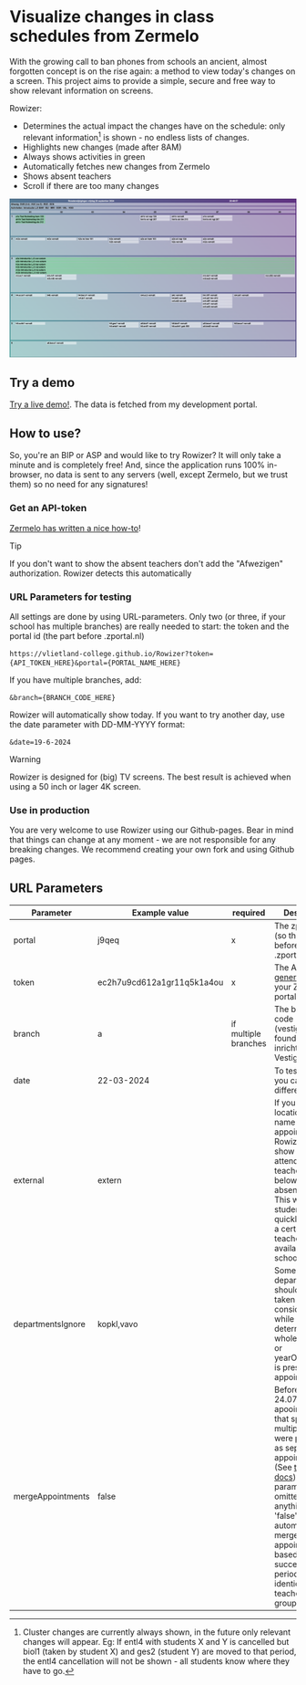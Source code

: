 # Visualize changes in class schedules from Zermelo

With the growing call to ban phones from schools an ancient, almost forgotten concept is on the rise again: a method 
to view today's changes on a screen. This project aims to provide a simple, secure and free way to show relevant 
information on screens. 

Rowizer: 
- Determines the actual impact the changes have on the schedule: only relevant information[^1] is shown - no endless lists of changes. 
- Highlights new changes (made after 8AM)
- Always shows activities in green 
- Automatically fetches new changes from Zermelo
- Shows absent teachers 
- Scroll if there are too many changes



[^1]:  Cluster changes are currently always shown, in the future only relevant changes will appear. Eg: If entl4 with students X and Y is cancelled but biol1 (taken by student X) and ges2 (student Y) are moved to that period, the entl4 cancellation will not be shown - all students know where they have to go.

![Screenshot of a live Rowizer example](/assets/img/example.png)

## Try a demo
[Try a live demo!](https://vlietland-college.github.io/Rowizer?token=ec2h7u9cd612a1gr11q5k1a4ou&portal=j9qeq&date=19-6-2024&branch=a). The data is fetched from my development portal. 

## How to use?
So, you're an BIP or ASP and would like to try Rowizer? It will only take a minute and is completely free! And, since the application runs 100% in-browser, no data is sent to any servers (well, except Zermelo, but we trust them) so no need for any signatures!

### Get an API-token
[Zermelo has written a nice how-to](https://support.zermelo.nl/guides/applicatiebeheerder/koppelingen/overige-koppelingen-2/koppeling-met-overige-externe-partijen#stap_1_gebruiker_toevoegen)! 
> [!TIP]
> If you don't want to show the absent teachers don't add the "Afwezigen" authorization. Rowizer detects this automatically

### URL Parameters for testing
All settings are done by using URL-parameters. Only two (or three, if your school has multiple branches) are really needed to start: the token and the portal id (the part before .zportal.nl)
```
https://vlietland-college.github.io/Rowizer?token={API_TOKEN_HERE}&portal={PORTAL_NAME_HERE}
```
If you have multiple branches, add:
```
&branch={BRANCH_CODE_HERE}
```
Rowizer will automatically show today. If you want to try another day, use the date parameter with DD-MM-YYYY format:
```
&date=19-6-2024
```

> [!WARNING]
> Rowizer is designed for (big) TV screens. The best result is achieved when using a 50 inch or lager 4K screen. 

### Use in production
You are very welcome to use Rowizer using our Github-pages. Bear in mind that things can change at any moment - we are not responsible for any breaking changes. We recommend creating your own fork and using Github pages. 


## URL Parameters
|Parameter| Example value              | required           | Description                                                                                                                                                                                                                                                                                                                                                                                |
|------|----------------------------|--------------------|--------------------------------------------------------------------------------------------------------------------------------------------------------------------------------------------------------------------------------------------------------------------------------------------------------------------------------------------------------------------------------------------|
|portal| j9qeq                      | x                  | The zportal ID (so the part before .zportal.nl                                                                                                                                                                                                                                                                                                                                             |
|token| ec2h7u9cd612a1gr11q5k1a4ou | x                  | The API-token [generated](https://support.zermelo.nl/guides/applicatiebeheerder/koppelingen/overige-koppelingen-2/koppeling-met-overige-externe-partijen) in your Zermelo portal                                                                                                                                                                                                           |
|branch| a                          | if multiple branches | The branch code (vestigingscode) found in Portal inrichting -> Vestigingen                                                                                                                                                                                                                                                                                                                 |
|date| 22-03-2024                 | | To test Rowizer you can use a different date                                                                                                                                                                                                                                                                                                                                               |
|external| extern                     | | If you the location with this name to an appointment, Rowizer will show the attending teachers just below the absent ones. This way, students will quickly see that a certain teacher is not available at school.                                                                                                                                                                          |
|departmentsIgnore| kopkl,vavo                 || Some departments should not be taken into consideration while determining if a whole education or yearOfEducation is present in an appointment.                                                                                                                                                                                                                                            |
|mergeAppointments| false                      | | Before Zermelo 24.07 apoointments that span multiple periods were published as seperate appointments. (See [the release docs](https://support.zermelo.nl/news/posts/release-2407#wat_is_een_publicatieblokn)). If this parameter is omitted or set to anything but 'false', Rowizer automatically merges these appointments based on successive periods and identical teachers and groups. 
